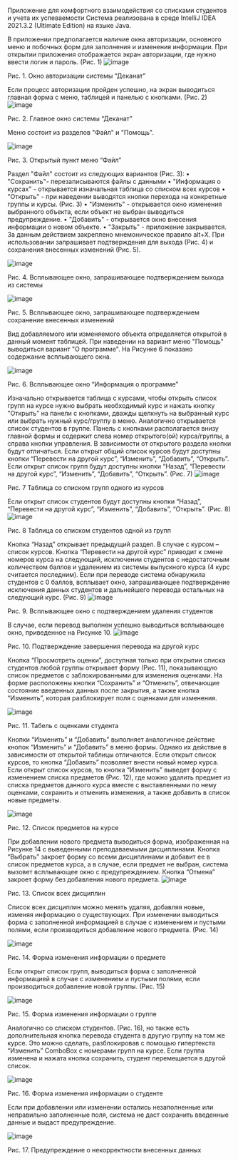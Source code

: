 Приложение для комфортного взаимодействия со списками студентов и учета их успеваемости
Система реализована в среде IntelliJ IDEA 2021.3.2 (Ultimate Edition) на языке Java.

В приложении предполагается наличие окна авторизации, основного меню и побочных форм для заполнения и изменения информации. 
При открытии приложения отображается экран авторизации, где нужно ввести логин и пароль. (Рис. 1)
![image](https://user-images.githubusercontent.com/114728654/218876925-2ba94308-2034-4f87-a679-9e672bf3de53.png)

Рис. 1. Окно авторизации системы “Деканат”

Если процесс авторизации пройден успешно, на экран выводиться главная форма с меню, таблицей и панелью с кнопками. (Рис. 2)
 ![image](https://user-images.githubusercontent.com/114728654/218876947-dbb8b787-7ffe-4eb3-a96e-e5819b0e2517.png)

Рис. 2. Главное окно системы “Деканат”

Меню состоит из разделов "Файл" и "Помощь". 

 ![image](https://user-images.githubusercontent.com/114728654/218876971-0f59534e-92db-428b-9f67-bd57ca0ceb82.png)

Рис. 3. Открытый пункт меню “Файл”

Раздел "Файл" состоит из следующих вариантов (Рис. 3):
•	"Сохранить"- перезаписываются файлы с данными
•	"Информация о курсах" - открывается изначальная таблица со списком всех курсов
•	"Открыть" - при наведении выводятся кнопки перехода на конкретные группы и курсы. (Рис. 3)
•	"Изменить" - открывается окно изменения выбранного объекта, если объект не выбран выводиться предупреждение.
•	"Добавить" - открывается окно внесения информации о новом объекте.
•	"Закрыть" - приложение закрывается. За данным действием закреплено мнемоническое правило alt+X. При использовании запрашивает подтверждения для выхода (Рис. 4) и сохранения внесенных изменений (Рис. 5).

 ![image](https://user-images.githubusercontent.com/114728654/218876998-89f6f59f-77c4-4337-95a8-9dc707358288.png)

Рис. 4. Всплывающее окно, запрашивающее подтверждением выхода из системы

 ![image](https://user-images.githubusercontent.com/114728654/218877327-a5d997b0-d3f4-4839-8cb4-f5ee7f3e7897.png)

Рис. 5. Всплывающее окно, запрашивающее подтверждением сохранение внесенных изменений

Вид добавляемого или изменяемого объекта определяется открытой в данный момент таблицей.
При наведении на вариант меню "Помощь" выводиться вариант "О программе". На Рисунке 6 показано содержание всплывающего окна.

 ![image](https://user-images.githubusercontent.com/114728654/218877382-0d537eac-4a6c-403c-8d04-6ef2325d8ffa.png)

Рис. 6. Всплывающее окно “Информация о программе”

Изначально открывается таблица с курсами, чтобы открыть список групп на курсе нужно выбрать необходимый курс и нажать кнопку "Открыть" на панели с кнопками, дважды щелкнуть на выбранный курс или выбрать нужный курс/группу в меню. Аналогично открывается список студентов в группе.
Панель с кнопками располагается внизу главной формы и содержит слева номер открытого(ой) курса/группы, а справа кнопки управления.
В зависимости от открытого раздела кнопки будут отличаться.
Если открыт общий список курсов будут доступны кнопки “Перевести на другой курс”, “Изменить”, “Добавить”, “Открыть”.
Если открыт список групп будут доступны кнопки “Назад”, “Перевести на другой курс”, “Изменить”, “Добавить”, “Открыть”. (Рис. 7)
 ![image](https://user-images.githubusercontent.com/114728654/218877416-20d4dcfa-176c-4e82-b829-749e7cc4fc23.png)

Рис. 7 Таблица со списком групп одного из курсов

Если открыт список студентов будут доступны кнопки “Назад”, “Перевести на другой курс”, “Изменить”, “Добавить”, “Открыть”. (Рис. 8)
 ![image](https://user-images.githubusercontent.com/114728654/218877451-0961ecd9-bfa2-44f7-a2fe-9fd48ecfa71c.png)

Рис. 8 Таблица со списком студентов одной из групп

Кнопка “Назад” открывает предыдущий раздел. В случае с курсом – список курсов.
Кнопка “Перевести на другой курс” приводит к смене номеров курса на следующий, исключении студентов с недостаточным количеством баллов и удалением из системы выпускного курса (4 курс считается последним). Если при переводе система обнаружила студентов с 0 баллов, всплывает окно, запрашивающее подтверждение исключения данных студентов и дальнейшего перевода остальных на следующий курс. (Рис. 9)
 ![image](https://user-images.githubusercontent.com/114728654/218877477-c56c2395-fa59-4677-8a4f-7fefb4d08e76.png)

Рис. 9. Всплывающее окно с подтверждением удаления студентов

В случае, если перевод выполнен успешно выводиться всплывающее окно, приведенное на Рисунке 10.
 ![image](https://user-images.githubusercontent.com/114728654/218877512-61918943-43d0-4843-be0c-5010df67eb50.png)

Рис. 10. Подтверждение завершения перевода на другой курс

Кнопка “Просмотреть оценки”, доступная только при открытии списка студентов любой группы открывает форму (Рис. 11), показывающую список предметов с заблокированными для изменения оценками. На форме расположены кнопки “Сохранить” и “Отменить”, отвечающие состояние введенных данных после закрытия, а также кнопка “Изменить”, которая разблокирует поля с оценками для изменения.

 ![image](https://user-images.githubusercontent.com/114728654/218877536-2b4c0c04-0ec7-4d1c-9654-509ac3628a0c.png)

Рис. 11. Табель с оценками студента

Кнопки “Изменить” и “Добавить” выполняет аналогичное действие кнопок “Изменить” и “Добавить” в меню формы. Однако их действие в зависимости от открытой таблицы отличаются.
Если открыт список курсов, то кнопка “Добавить” позволяет внести новый номер курса.
Если открыт список курсов, то кнопка “Изменить” выведет форму с изменением списка предметов (Рис. 12), где можно удалить предмет из списка предметов данного курса вместе с выставленными по нему оценками, сохранить и отменить изменения, а также добавить в список новые предметы.

 ![image](https://user-images.githubusercontent.com/114728654/218877558-10a329c6-aa72-416b-991d-7f0582974964.png)

Рис. 12. Список предметов на курсе

При добавлении нового предмета выводиться форма, изображенная на Рисунке 14 с выведенными преподаваемыми дисциплинами. Кнопка “Выбрать” закроет форму со всеми дисциплинами и добавит ее в список предметов курса, а в случае, если предмет не выбран, система вызовет всплывающее окно с предупреждением. Кнопка “Отмена” закроет форму без добавления нового предмета.
 ![image](https://user-images.githubusercontent.com/114728654/218877591-ac7bd814-7bb6-4107-8f80-733184bcf817.png)

Рис. 13. Список всех дисциплин

Список всех дисциплин можно менять удаляя, добавляя новые, изменяя информацию о существующих. При изменении выводиться форма с заполненной информацией в случае с изменением и пустыми полями, если производиться добавление нового предмета. (Рис. 14)

 ![image](https://user-images.githubusercontent.com/114728654/218877620-2871c285-2431-473a-873a-4ae75737224e.png)

Рис. 14. Форма изменения информации о предмете

Если открыт список групп, выводиться форма с заполненной информацией в случае с изменением и пустыми полями, если производиться добавление новой группы. (Рис. 15)

 ![image](https://user-images.githubusercontent.com/114728654/218877651-619e9322-b007-41cf-95cb-4aae00cbb102.png)

Рис. 15. Форма изменения информации о группе

Аналогично со списком студентов. (Рис. 16), но также есть дополнительная кнопка перевода студента в другую группу на том же курсе. Это можно сделать, разблокировав с помощью гипертекста “Изменить” ComboBox с номерами групп на курсе. Если группа изменена и нажата кнопка сохранить, студент перемещается в другой список.

 ![image](https://user-images.githubusercontent.com/114728654/218877675-922b5d0d-52e5-4500-b59e-d180b11efad5.png)

Рис. 16. Форма изменения информации о студенте

Если при добавлении или изменении остались незаполненные или неправильно заполненные поля, система не даст сохранить введенные данные и выдаст предупреждение.

 ![image](https://user-images.githubusercontent.com/114728654/218877699-9c7a0423-6d97-49cc-b7f8-ad7d54714efc.png)

Рис. 17. Предупреждение о некорректности внесенных данных


